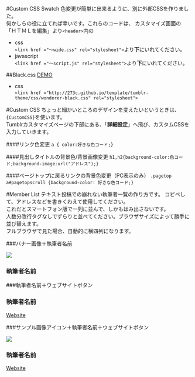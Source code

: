 #Custom CSS Swatch
色変更が簡単に出来るように、別に外部CSSを作りました。  
何かしらの役に立てれば幸いです。これらのコードは、 カスタマイズ画面の「ＨＴＭＬを編集」より`<header>`内の  

* css  
`<link href ="～wide.css" rel="stylesheet">`より**下**にいれてください。  
* javascript  
`<link href ="～script.js" rel="stylesheet">`より**下**にいれてください。 

##Black.css
[DEMO](http://wonderer-demo.tumblr.com/black)  

* css  
`<link href ="http://273c.github.io/template/tumblr-theme/css/wonderer-black.css" rel="stylesheet">`  


#Custom CSS
ちょっと細かいところのデザインを変えたいというときは、`{CustomCSS}`を使います。  
Tumblrカスタマイズページの下部にある、「**詳細設定**」へ飛び、カスタムCSSを入力していきます。  

####リンク色変更
`a { color:好きな色コード;}`  

####見出しタイトルの背景色/背景画像変更
`h1,h2{background-color:色コード;background-image:url("アドレス");}`  

####ページトップに戻るリンクの背景色変更（PC表示のみ）
`.pagetop a#pagetopscroll {background-color: 好きな色コード;}`  

#Member List
テキスト投稿での崩れない執筆者一覧の作り方です。 コピペして、アドレスなどを書きくわえて使用してください。  
これだとスマートフォン版で一列に並んで、しかもはみ出さないです。  
人数分改行タグなしでずらりと並べてください。ブラウザサイズによって勝手に並び替えます。  
フルブラウザで見た場合、自動的に横四列になります。  

###バナー画像＋執筆者名前
    <div class="col-sm-6 col-md-3 member-list">
    <a href="サイトアドレス"><img src="画像アドレス"></a>
    <div class="caption">
    <h3>執筆者名前</h3>
    </div></div>  

###執筆者名前＋ウェブサイトボタン
    <div class="col-sm-6 col-md-3 member-list">
    <div class="caption">
    <h3>執筆者名前</h3>
    <a href="サイトアドレス" class="btn btn-default btn-sm" role="button">Website</a>
    </div></div>  

###サンプル画像アイコン＋執筆者名前＋ウェブサイトボタン
    <div class="col-sm-6 col-md-3 member-list">
    <img src="サンプル画像アイコンアドレス">
    <div class="caption"><h3>執筆者名前</h3>
    <a href="サイトアドレス" class="btn btn-default btn-sm" role="button">Website</a>
    </div></div>
